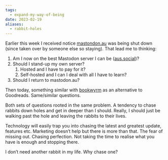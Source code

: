 ```yaml
---
tags:
  - expand-my-way-of-being
date: 2023-02-19
aliases:
  - rabbit-holes
---
```

Earlier this week I received notice [mastondon.au](https://mastodon.au) was being shut down (since taken over by someone else so staying). That lead me to thinking:

1. Am I now on the best Mastodon server I can be ([aus.social](https://aus.social/@dcbuchan))?
2. Should I stand-up my own server? 
	1. Hosted and I have to pay for it?
	2. Self-hosted and I can I deal with all I have to learn?
3. Should I return to mastodon.au?

Then today, something similar with [bookwyrm](https://joinbookwyrm.com) as an alternative to Goodreads. Same/similar questions.

Both sets of questions rooted in the same problem. A tendency to chase rabbits down holes and get in deeper than I should. Really, I should just be walking past the hole and leaving the rabbits to their lives.

Technology will easily trap you into chasing the latest and greatest update, features etc. Marketing doesn’t help but there is more than that. The fear of missing out. Chasing perfection. Not taking the time to realise what you have is enough and stopping there.

I don’t need another rabbit in my life. Why chase one?